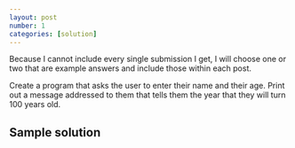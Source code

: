 ```yaml
---
layout: post
number: 1
categories: [solution]
---
```


Because I cannot include every single submission I get, I will choose one or two that are example answers and include those within each post. 

Create a program that asks the user to enter their name and their age. Print out a message addressed to them that tells them the year that they will turn 100 years old. 

## Sample solution

<script src="https://gist.github.com/anonymous/8735461.js"></script>
